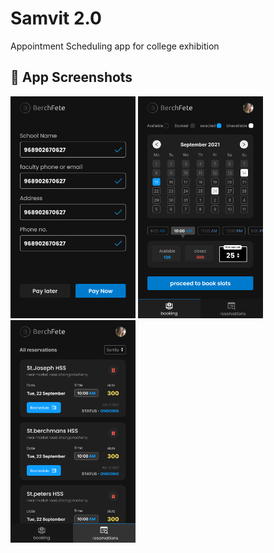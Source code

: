 # Samvit 2.0

Appointment Scheduling app for college exhibition
## 📱 App Screenshots

<p float="left">
  <img src="screenshots/1.png" width="200"/>
  <img src="screenshots/2.png" width="200"/>
  <img src="screenshots/3.png" width="200"/>
</p>